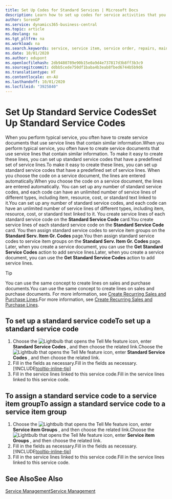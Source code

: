 ```yaml
---
title: Set Up Codes for Standard Services | Microsoft Docs
description: Learn how to set up codes for service activities that you often perform.
author: SorenGP
ms.service: dynamics365-business-central
ms.topic: article
ms.devlang: na
ms.tgt_pltfrm: na
ms.workload: na
ms.search.keywords: service, service item, service order, repairs, maintenance
ms.date: 10/01/2020
ms.author: edupont
ms.openlocfilehash: 2db9480789e90b15e0a9d4e737817d3b8ff3b3c9
ms.sourcegitcommit: ddbb5cede750df1baba4b3eab8fbed6744b5b9d6
ms.translationtype: HT
ms.contentlocale: en-AU
ms.lasthandoff: 10/01/2020
ms.locfileid: "3925840"
---
```

# <a name="set-up-standard-service-codes"></a><span data-ttu-id="50565-103">Set Up Standard Service Codes</span><span class="sxs-lookup"><span data-stu-id="50565-103">Set Up Standard Service Codes</span></span>

<span data-ttu-id="50565-104">When you perform typical service, you often have to create service documents that use service lines that contain similar information.</span><span class="sxs-lookup"><span data-stu-id="50565-104">When you perform typical service, you often have to create service documents that use service lines that contain similar information.</span></span> <span data-ttu-id="50565-105">To make it easy to create these lines, you can set up standard service codes that have a predefined set of service lines.</span><span class="sxs-lookup"><span data-stu-id="50565-105">To make it easy to create these lines, you can set up standard service codes that have a predefined set of service lines.</span></span> <span data-ttu-id="50565-106">When you choose the code on a service document, the lines are entered automatically.</span><span class="sxs-lookup"><span data-stu-id="50565-106">When you choose the code on a service document, the lines are entered automatically.</span></span> <span data-ttu-id="50565-107">You can set up any number of standard service codes, and each code can have an unlimited number of service lines of different types, including item, resource, cost, or standard text linked to it.</span><span class="sxs-lookup"><span data-stu-id="50565-107">You can set up any number of standard service codes, and each code can have an unlimited number of service lines of different types, including item, resource, cost, or standard text linked to it.</span></span> <span data-ttu-id="50565-108">You create service lines of each standard service code on the **Standard Service Code** card.</span><span class="sxs-lookup"><span data-stu-id="50565-108">You create service lines of each standard service code on the **Standard Service Code** card.</span></span> <span data-ttu-id="50565-109">You then assign standard service codes to service item groups on the **Standard Serv. Item Gr. Codes** page.</span><span class="sxs-lookup"><span data-stu-id="50565-109">You then assign standard service codes to service item groups on the **Standard Serv. Item Gr. Codes** page.</span></span> <span data-ttu-id="50565-110">Later, when you create a service document, you can use the **Get Standard Service Codes** action to add service lines.</span><span class="sxs-lookup"><span data-stu-id="50565-110">Later, when you create a service document, you can use the **Get Standard Service Codes** action to add service lines.</span></span>  
  
> [!Tip]
> <span data-ttu-id="50565-111">You can use the same concept to create lines on sales and purchase documents.</span><span class="sxs-lookup"><span data-stu-id="50565-111">You can use the same concept to create lines on sales and purchase documents.</span></span> <span data-ttu-id="50565-112">For more information, see [Create Recurring Sales and Purchase Lines](sales-how-work-standard-lines.md).</span><span class="sxs-lookup"><span data-stu-id="50565-112">For more information, see [Create Recurring Sales and Purchase Lines](sales-how-work-standard-lines.md).</span></span>  
  
## <a name="to-set-up-a-standard-service-code"></a><span data-ttu-id="50565-113">To set up a standard service code</span><span class="sxs-lookup"><span data-stu-id="50565-113">To set up a standard service code</span></span>

1. <span data-ttu-id="50565-114">Choose the ![Lightbulb that opens the Tell Me feature](media/ui-search/search_small.png "Tell me what you want to do") icon, enter **Standard Service Codes** , and then choose the related link.</span><span class="sxs-lookup"><span data-stu-id="50565-114">Choose the ![Lightbulb that opens the Tell Me feature](media/ui-search/search_small.png "Tell me what you want to do") icon, enter **Standard Service Codes** , and then choose the related link.</span></span>  
2. <span data-ttu-id="50565-115">Fill in the fields as necessary.</span><span class="sxs-lookup"><span data-stu-id="50565-115">Fill in the fields as necessary.</span></span> [!INCLUDE[tooltip-inline-tip](includes/tooltip-inline-tip_md.md)]  
3. <span data-ttu-id="50565-116">Fill in the service lines linked to this service code.</span><span class="sxs-lookup"><span data-stu-id="50565-116">Fill in the service lines linked to this service code.</span></span>  

## <a name="to-assign-a-standard-service-code-to-a-service-item-group"></a><span data-ttu-id="50565-117">To assign a standard service code to a service item group</span><span class="sxs-lookup"><span data-stu-id="50565-117">To assign a standard service code to a service item group</span></span>

1. <span data-ttu-id="50565-118">Choose the ![Lightbulb that opens the Tell Me feature](media/ui-search/search_small.png "Tell me what you want to do") icon, enter **Service item Groups** , and then choose the related link.</span><span class="sxs-lookup"><span data-stu-id="50565-118">Choose the ![Lightbulb that opens the Tell Me feature](media/ui-search/search_small.png "Tell me what you want to do") icon, enter **Service item Groups** , and then choose the related link.</span></span>  
2. <span data-ttu-id="50565-119">Fill in the fields as necessary.</span><span class="sxs-lookup"><span data-stu-id="50565-119">Fill in the fields as necessary.</span></span> [!INCLUDE[tooltip-inline-tip](includes/tooltip-inline-tip_md.md)]
3. <span data-ttu-id="50565-120">Fill in the service lines linked to this service code.</span><span class="sxs-lookup"><span data-stu-id="50565-120">Fill in the service lines linked to this service code.</span></span>  

## <a name="see-also"></a><span data-ttu-id="50565-121">See Also</span><span class="sxs-lookup"><span data-stu-id="50565-121">See Also</span></span>

[<span data-ttu-id="50565-122">Service Management</span><span class="sxs-lookup"><span data-stu-id="50565-122">Service Management</span></span>](service-service.md)